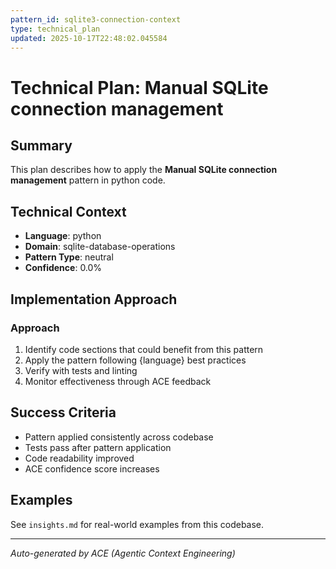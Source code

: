 ```yaml
---
pattern_id: sqlite3-connection-context
type: technical_plan
updated: 2025-10-17T22:48:02.045584
---
```

# Technical Plan: Manual SQLite connection management

## Summary

This plan describes how to apply the **Manual SQLite connection management** pattern in python code.

## Technical Context

- **Language**: python
- **Domain**: sqlite-database-operations
- **Pattern Type**: neutral
- **Confidence**: 0.0%

## Implementation Approach

### Approach

1. Identify code sections that could benefit from this pattern
2. Apply the pattern following {language} best practices
3. Verify with tests and linting
4. Monitor effectiveness through ACE feedback

## Success Criteria

- Pattern applied consistently across codebase
- Tests pass after pattern application
- Code readability improved
- ACE confidence score increases

## Examples

See `insights.md` for real-world examples from this codebase.

---

*Auto-generated by ACE (Agentic Context Engineering)*
